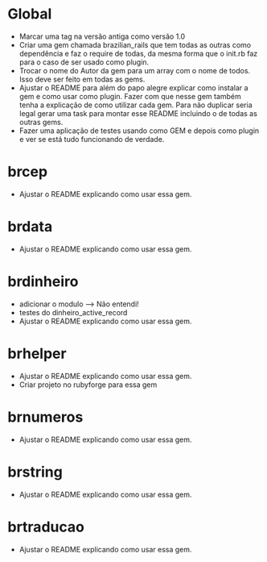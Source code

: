 # Global

* Marcar uma tag na versão antiga como versão 1.0
* Criar uma gem chamada brazilian\_rails que tem todas as outras como dependência e faz o require de todas, da mesma forma que o init.rb faz para o caso de ser usado como plugin.
* Trocar o nome do Autor da gem para um array com o nome de todos. Isso deve ser feito em todas as gems.
* Ajustar o README para além do papo alegre explicar como instalar a gem e como usar como plugin. Fazer com que nesse gem também tenha a explicação de como utilizar cada gem. Para não duplicar seria legal gerar uma task para montar esse README incluindo o de todas as outras gems.
* Fazer uma aplicação de testes usando como GEM e depois como plugin e ver se está tudo funcionando de verdade.

# brcep

* Ajustar o README explicando como usar essa gem.

# brdata

* Ajustar o README explicando como usar essa gem.

# brdinheiro

* adicionar o modulo --> Não entendi!
* testes do dinheiro_active_record
* Ajustar o README explicando como usar essa gem.

# brhelper

* Ajustar o README explicando como usar essa gem.
* Criar projeto no rubyforge para essa gem

# brnumeros

* Ajustar o README explicando como usar essa gem.

# brstring

* Ajustar o README explicando como usar essa gem.

# brtraducao

* Ajustar o README explicando como usar essa gem.
